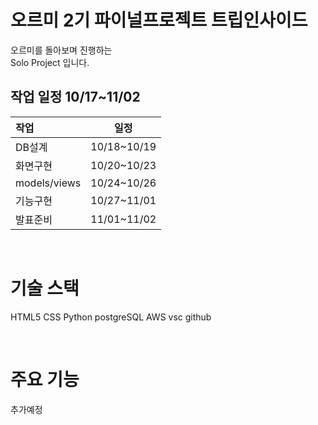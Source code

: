 # 오르미 2기 파이널프로젝트 트립인사이드



오르미를 돌아보며 진행하는<br>
Solo Project 입니다.
<br>

## 작업 일정 10/17~11/02

|작업|일정|
|:--------|:-:|
|DB설계|10/18~10/19|
|화면구현|10/20~10/23|
|models/views|10/24~10/26|
|기능구현|10/27~11/01|
|발표준비|11/01~11/02|

<br>

# 기술 스택
HTML5
CSS
Python
postgreSQL
AWS
vsc
github

<br>

# 주요 기능
추가예정